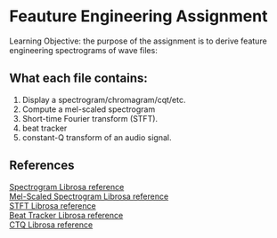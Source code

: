 # Feauture Engineering Assignment
Learning Objective: the purpose of the assignment is to derive feature engineering spectrograms of wave files:

## What each file contains:
1. Display a spectrogram/chromagram/cqt/etc. 
2. Compute a mel-scaled spectrogram 
3. Short-time Fourier transform (STFT). 
4. beat tracker 
5. constant-Q transform of an audio signal. 

## References
[Spectrogram Librosa reference](https://librosa.org/doc/main/generated/librosa.display.specshow.html) <br>
[Mel-Scaled Spectrogram Librosa reference](https://librosa.org/doc/main/generated/librosa.feature.melspectrogram.html) <br>
[STFT Librosa reference](https://librosa.org/doc/main/generated/librosa.stft.html) <br>
[Beat Tracker Librosa reference](https://librosa.org/doc/main/generated/librosa.beat.beat_track.html) <br>
[CTQ Librosa reference](https://librosa.org/doc/main/generated/librosa.cqt.html) <br>
